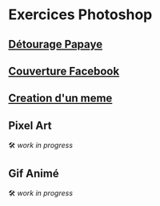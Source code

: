 # Exercices Photoshop

## [Détourage Papaye](https://drive.google.com/drive/folders/1Z_kZ9Yx6eg_8LiY1wyD2ApKo5BOeQ23m?usp=sharing)

## [Couverture Facebook](https://drive.google.com/drive/folders/1F_6XpWazjBI1PRdKU_v5_tibqjnSHPUS?usp=sharing)

## [Creation d'un meme](https://drive.google.com/drive/folders/16I0-DHWICstA2NSp2jAaXZMF9r5kmEtb?usp=sharing)

## Pixel Art

:hammer_and_wrench: *work in progress*

## Gif Animé

:hammer_and_wrench: *work in progress*
